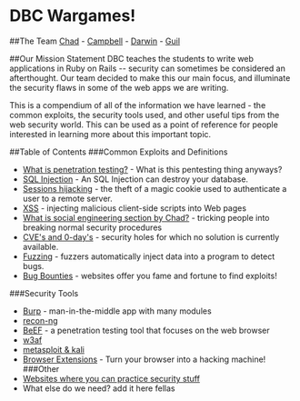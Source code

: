 # DBC Wargames!

##The Team
[Chad](https://github.com/chadcentofante) - [Campbell](https://github.com/Campbellb) - [Darwin](https://github.com/darwin67) - [Guil](https://github.com/guilsa)

##Our Mission Statement
DBC teaches the students to write web applications in Ruby on Rails -- security can sometimes be considered an afterthought. Our team decided to make this our main focus, and illuminate the security flaws in some of the web apps we are writing.

This is a compendium of all of the information we have learned - the common exploits, the security tools used, and other useful tips from the web security world. This can be used as a point of reference for people interested in learning more about this important topic.

##Table of Contents
###Common Exploits and Definitions
* [What is penetration testing?](/pentesting.md) - What is this pentesting thing anyways?
* [SQL Injection](/sql-injection/README.md) - An SQL Injection can destroy your database.
* [Sessions hijacking](/sessions.md) - the theft of a magic cookie used to authenticate a user to a remote server.
* [XSS](/xss.md) - injecting malicious client-side scripts into Web pages
* [What is social engineering section by Chad?](/socialengineering.md) - tricking people into breaking normal security procedures
* [CVE's and 0-day's](/0day.md) - security holes for which no solution is currently available.
* [Fuzzing](/fuzzing.md) - fuzzers automatically inject data into a program to detect bugs.
* [Bug Bounties](/bounties.md) - websites offer you fame and fortune to find exploits!

###Security Tools
* [Burp](/burp.md) - man-in-the-middle app with many modules
* [recon-ng](/recon-ng.md)
* [BeEF](/beef.md) - a penetration testing tool that focuses on the web browser
* [w3af](/w3af.md)
* [metasploit & kali](/metasploit.md)
* [Browser Extensions](/extensions.md) - Turn your browser into a hacking machine!
###Other
* [Websites where you can practice security stuff](/practice.md)
* What else do we need? add it here fellas
